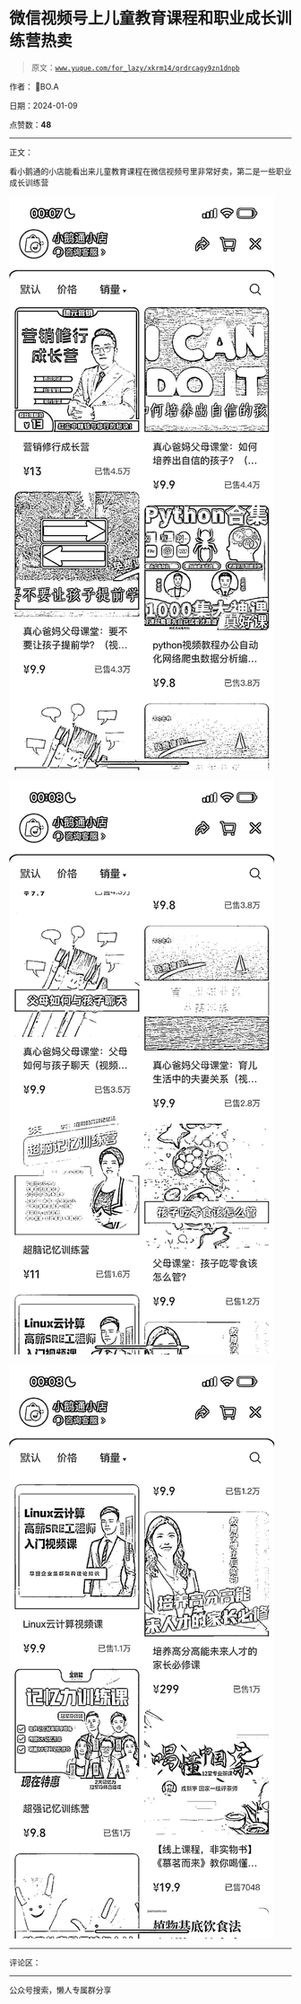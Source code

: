 # 微信视频号上儿童教育课程和职业成长训练营热卖

> 原文：[`www.yuque.com/for_lazy/xkrm14/qrdrcagy9zn1dnpb`](https://www.yuque.com/for_lazy/xkrm14/qrdrcagy9zn1dnpb)

作者： BO.A

日期：2024-01-09

点赞数：**48**

* * *

正文：

看小鹅通的小店能看出来儿童教育课程在微信视频号里非常好卖，第二是一些职业成长训练营

![](img/18036e436b64f07031b2b0e6646625d9.png)

![](img/d2231d95515a7df51d57fbe1ff457cd3.png)

![](img/382fe822d5836842689f6318fcaec601.png)

* * *

评论区：

* * *

公众号搜索，懒人专属群分享